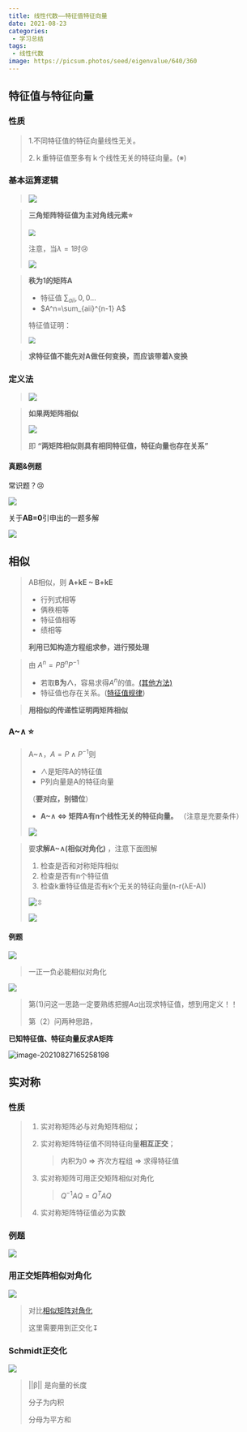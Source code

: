 ```yaml
---
title: 线性代数——特征值特征向量
date: 2021-08-23
categories: 
 - 学习总结
tags:
 - 线性代数
image: https://picsum.photos/seed/eigenvalue/640/360
---
```


## 特征值与特征向量

###  性质

> 1.不同特征值的特征向量线性无关。
>
> 2.ｋ重特征值至多有ｋ个线性无关的特征向量。(※)

### 基本运算逻辑

> ![](index.assets/image-20210823161157458.png)

> **三角矩阵特征值为主对角线元素⭐**
>
> <img src="index.assets/image-20210823162054364.png" style="zoom:80%;" />
>
> 注意，当$\lambda=1$时😢
>
> <img src="index.assets/image-20210823162232681.png" style="zoom:98%;" />

> **秩为1的矩阵A**
>
> - 特征值 $\sum_{aii},0,0...$
> - $A^n=\sum_{aii}^{n-1} A$​  
>
> 特征值证明：
>
> <img src="index.assets/image-20210823163039209.png" style="zoom:80%;" />

> **求特征值不能先对A做任何变换，而应该带着λ变换**

### 定义法

> ![](index.assets/image-20210823163524579.png)

> **如果两矩阵相似**
>
> ![](index.assets/image-20210823165733234.png)
>
> 即 **“两矩阵相似则具有相同特征值，特征向量也存在关系”**

#### 真题&例题

常识题？😢

![](index.assets/image-20210823163744984.png)

 关于**AB=0**引申出的一题多解

![](index.assets/image-20210823165301880.png)

## 相似

> AB相似，则 **A+kE ~ B+kE**
>
> - 行列式相等 
> - 俩秩相等 
> - 特征值相等
> - 绩相等
>
> **利用已知构造方程组求参，进行预处理**

> 由 $A^n=PB^nP^{-1}$
>
> - 若取**B为∧**，容易求得$A^n$​的值。[(其他方法)](../线性代数矩阵/#an)
> - 特征值也存在关系。([特征值规律](./#定义法))

> **用相似的传递性证明两矩阵相似**

### A~∧ ⭐

> A~∧，$A=P∧P^{-1}$则
>
> - ∧是矩阵A的特征值
> - P列向量是A的特征向量
>
> （**要对应，别错位**）
>
> - **A~∧  ⇔   矩阵A有n个线性无关的特征向量。** （注意是充要条件）
>
> ![](index.assets/image-20210826162913554.png)

> 要**求解A~∧(相似对角化)** ，注意下面图解
>
> 1. 检查是否和对称矩阵相似
> 2. 检查是否有n个特征值
> 3. 检查k重特征值是否有k个无关的特征向量(n-r(λE-A))
>
> ![⇳](index.assets/image-20210826164534300.png)
>
> ![](index.assets/image-20210826164634618.png)

#### 例题

![](index.assets/image-20210826170449802.png)

> 一正一负必能相似对角化

![](index.assets/image-20210827163729532.png)

> 第(1)问这一思路一定要熟练把握$A\alpha$出现求特征值，想到用定义！！
>
> 第（2）问两种思路，

**已知特征值、特征向量反求A矩阵**

![image-20210827165258198](index.assets/image-20210827165258198.png)

## 实对称

### 性质

> 1. 实对称矩阵必与对角矩阵相似；
>
> 2. 实对称矩阵特征值不同特征向量**相互正交**；
>
>    > 内积为0 ⇒ 齐次方程组 ⇒ 求得特征值
>
> 3. 实对称矩阵可用正交矩阵相似对角化
>
>    > $Q^{-1}AQ=Q^{T}AQ$ 
>
> 4. 实对称矩阵特征值必为实数

### 例题

![](index.assets/image-20210827170742051.png)

### 用正交矩阵相似对角化

![](index.assets/image-20210827171630484.png)

> 对比[相似矩阵对角化](./#a-)
>
> 这里需要用到正交化↧

### Schmidt正交化

![](index.assets/image-20210827174206234.png)

> ||β|| 是向量的长度
>
> 分子为内积
>
> 分母为平方和

